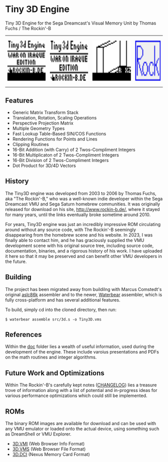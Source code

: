 # Tiny 3D Engine
Tiny 3D Engine for the Sega Dreamcast's Visual Memory Unit by Thomas Fuchs / The Rockin'-B

<table><tr>
<td>
  <p align="left"><img src="https://github.com/gyrovorbis/tiny3dengine/blob/master/img/tiny3dBig.gif?raw=true" alt="Screen Capture 1" width="192" height="128"><br>
  </td><td>
<p align="left"><img src="https://github.com/gyrovorbis/tiny3dengine/blob/master/img/title.png?raw=true" alt="Title" width="192" height="128">
  </td><td>
<p align="left"><img src="https://github.com/gyrovorbis/tiny3dengine/blob/master/img/tiny3dBig2.gif?raw=true" alt="Screen Capture 2" width="192" height="128">
  </td><td>
<p align="left"><img src="https://github.com/gyrovorbis/tiny3dengine/blob/master/img/vms_icon.gif?raw=true" alt="VMS Icon" width="128" height="128">
  </td></tr></table>

## Features
* Generic Matrix Transform Stack
* Translation, Rotation, Scaling Operations
* Perspective Projection Matrix
* Multiple Geometry Types
* Fast Lookup Table-Based SIN/COS Functions
* Rendering Functions for Points and Lines
* Clipping Routines 
* 16-Bit Addition (with Carry) of 2 Twos-Compliment Integers
* 16-Bit Multiplicaton of 2 Twos-Compliment Integers
* 16-Bit Division of 2 Twos-Compliment Integers
* Dot Product for 3D/4D Vectors

## History
The Tiny3D engine was developed from 2003 to 2006 by Thomas Fuchs, aka "The Rockin'-B," who was a well-known indie developer within the Sega Dreamcast VMU and Sega Saturn homebrew communities. It was originally released for download on his site, http://www.rockin-b.de/, where it stayed for many years, until the links eventually broke sometime around 2010. 

For years, Tiny3D engine was just an incredibly impressive ROM circulating around without any source code, with The Rockin'-B seemingly disappearing from the homebrew scene and his website. In 2023, I was finally able to contact him, and he has graciously supplied the VMU development scene with his original source tree, including source code, documentation, binaries, and a rigorous history of his work. I have uploaded it here so that it may be preserved and can benefit other VMU developers in the future. 

## Building
The project has been migrated away from buildilng with Marcus Comstedt's original <a href="https://pkgsrc.se/devel/aslc86k">aslc86k</a> assembler and to the newer, <a href="https://github.com/wtetzner/waterbear">Waterbear</a> assembler, which is fully cross-platform and has several additional features. 

To build, simply cd into the cloned directory, then run:

    $ waterbear assemble src/3d.s -o Tiny3D.vms

## References
Within the <a href="https://github.com/gyrovorbis/tiny3dengine/tree/master/doc">doc</a> folder lies a wealth of useful information, used during the development of the engine. These include varoius presentations and PDFs on the math routines and integer algorithms.

## Future Work and Optimizations
Within The Rockin'-B's carefully kept notes (<a href="https://github.com/gyrovorbis/tiny3dengine/blob/master/CHANGELOG.md">CHANGELOG</a>) lies a treasure trove of information along with a list of potential and in-progress ideas for various performance optimizations which could still be implemented.

## ROMs
The binary ROM images are available for download and can be used with any VMU emulator or loaded onto the actual device, using something such as DreamShell or VMU Explorer.
* <a href="https://github.com/gyrovorbis/tiny3dengine/raw/master/rom/3D.VMI">3D.VMI</a> (Web Browser Info Format)
* <a href="https://github.com/gyrovorbis/tiny3dengine/raw/master/rom/3D.VMS">3D.VMS</a> (Web Browser File Format)
* <a href="https://github.com/gyrovorbis/tiny3dengine/raw/master/rom/3D.DCI">3D.DCI</a> (Nexus Memory Card Format)
